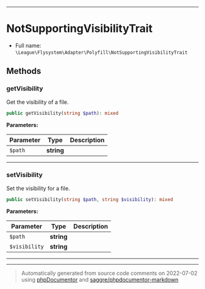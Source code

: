 ***

# NotSupportingVisibilityTrait





* Full name: `\League\Flysystem\Adapter\Polyfill\NotSupportingVisibilityTrait`




## Methods


### getVisibility

Get the visibility of a file.

```php
public getVisibility(string $path): mixed
```








**Parameters:**

| Parameter | Type | Description |
|-----------|------|-------------|
| `$path` | **string** |  |




***

### setVisibility

Set the visibility for a file.

```php
public setVisibility(string $path, string $visibility): mixed
```








**Parameters:**

| Parameter | Type | Description |
|-----------|------|-------------|
| `$path` | **string** |  |
| `$visibility` | **string** |  |




***

***
> Automatically generated from source code comments on 2022-07-02 using [phpDocumentor](http://www.phpdoc.org/) and [saggre/phpdocumentor-markdown](https://github.com/Saggre/phpDocumentor-markdown)

